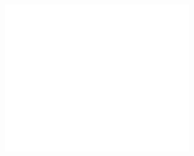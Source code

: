 <html> 

<head>


</head>

<body>
<div align="center">
	<br>
    <img src="components/summary-table.svg" width="800" height="400" alt="Click to see the source">
	<br>
</div>

</body>

</html>
